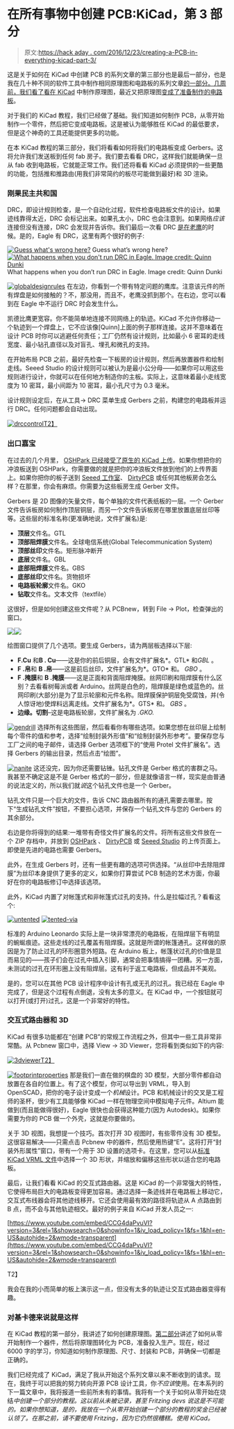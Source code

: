 # 在所有事物中创建 PCB:KiCad，第 3 部分

> 原文:[https://hack aday . com/2016/12/23/creating-a-PCB-in-everything-kicad-part-3/](https://hackaday.com/2016/12/23/creating-a-pcb-in-everything-kicad-part-3/)

这是关于如何在 KiCad 中创建 PCB 的系列文章的第三部分也是最后一部分，也是我在几十种不同的软件工具中制作相同原理图和电路板的系列文章[的一部分。几周前，我们看了看](https://hackaday.com/2016/09/21/creating-a-pcb-in-everything-introduction/)[在 KiCad](https://hackaday.com/2016/11/17/creating-a-pcb-in-everything-kicad-part-1/) 中制作原理图，最近又把原理图[变成了准备制作的电路板](http://wp.me/pk3lN-Yls)。

对于我们的 KiCad 教程，我们已经做了基础。我们知道如何制作 PCB，从零开始制作一个零件，然后把它变成电路板。这是被认为能够胜任 KiCad 的最低要求，但是这个神奇的工具还能提供更多的功能。

在本 KiCad 教程的第三部分，我们将看看如何将我们的电路板变成 Gerbers。这将允许我们发送板到任何 fab 房子。我们要去看看 DRC，这样我们就能确保一旦从 fab 收到电路板，它就能正常工作。我们还将看看 KiCad 必须提供的一些更酷的功能，包括推和推路由(用我们非常简约的板尽可能做到最好)和 3D 渲染。

### 刚果民主共和国

DRC，即设计规则检查，是一个自动化过程，软件检查电路板文件的设计。如果迹线靠得太近，DRC 会标记出来。如果孔太小，DRC 也会注意到。如果网络*应该*连接但没有连接，DRC 会发现并告诉你。我们最后一次看 DRC [是在老鹰](https://hackaday.com/2016/09/29/creating-a-pcb-in-everything-eagle-drc-and-gerber-files/)的时候。是的，Eagle 有 DRC，这里有两个很好的例子:

 [![Guess what's wrong here?](../Images/2d3c9607d4f1027142c6b4166eba70c1.png "Wut")](https://i0.wp.com/hackaday.com/wp-content/uploads/2016/11/ccaty6jxiaal6yt.png?ssl=1) Guess what’s wrong here? [![What happens when you don't run DRC in Eagle. Image credit: Quinn Dunki](../Images/c792aa74cac99707bbf5a6d01a754a24.png "bad-traces")](https://i0.wp.com/hackaday.com/wp-content/uploads/2016/11/bad-traces.jpg?ssl=1) What happens when you don’t run DRC in Eagle. Image credit: Quinn Dunki

[![globaldesignrules](../Images/6af2fb33e2dee2e9cf055e7bff0d122b.png)](https://hackaday.com/wp-content/uploads/2016/11/globaldesignrules.png) 在左边，你看到一个带有特定问题的鹰库。注意该元件的所有焊盘是如何接触的？不，那没用，而且不，老鹰没抓到那个。在右边，您可以看到在 Eagle 中不运行 DRC 时会发生什么。

凯德比鹰更宽容。你不能简单地连接不同网络上的轨迹。KiCad 不允许你移动一个轨迹到一个焊盘上，它不应该像[Quinn]上面的例子那样连接。这并不意味着在设计 PCB 时你可以逃避任何责任；工厂仍然有设计规则，比如最小 6 密耳的走线宽度、最小钻孔直径以及对盲孔、埋孔和微孔的支持。

在开始布局 PCB 之前，最好先检查一下板房的设计规则，然后再放置器件和绘制走线。Seeed Studio 的设计规则可以被认为是最小公分母——如果你可以用这些规则进行设计，你就可以在任何地方制造你的主板。实际上，这意味着最小走线宽度为 10 密耳，最小间距为 10 密耳，最小孔尺寸为 0.3 毫米。

设计规则设定后，在从工具-> DRC 菜单生成 Gerbers 之前，构建您的电路板并运行 DRC。任何问题都会自动出现。

[![drccontrol](../Images/5879a6c96c44bf8c4ce41523f85e84e7.png)T2】](https://hackaday.com/wp-content/uploads/2016/11/drccontrol.png)

### 出口嘉宝

在过去的几个月里， [OSHPark 已经接受了原生的 KiCad 上传](https://blog.oshpark.com/2016/06/08/native-kicad-uploads/)。如果你想把你的冲浪板送到 OSHPark，你需要做的就是把你的冲浪板文件放到他们的上传界面上。如果你把你的板子送到 [Seeed 工作室](https://www.seeedstudio.com/fusion_pcb.html)、 [DirtyPCB](http://dirtypcbs.com/) 或任何其他板房会怎么样？在那里，你会有麻烦。你需要为这些板房生成 Gerber 文件。

Gerbers 是 2D 图像的矢量文件，每个单独的文件代表纸板的一层。一个 Gerber 文件告诉板房如何制作顶层铜层，而另一个文件告诉板房在哪里放置底层丝印等等。这些层的标准名称(更准确地说，文件扩展名)是:

*   **顶层**文件名。GTL
*   **顶部阻焊膜**文件名。全球电信系统(Global Telecommunication System)
*   **顶部丝印**文件名。矩形脉冲断开
*   **底层**文件名。GBL
*   **底部阻焊膜**文件名。GBS
*   **底部丝印**文件名。货物损坏
*   **电路板轮廓**文件名。GKO
*   **钻取**文件名。文本文件（textfile）

这很好，但是如何创建这些文件呢？从 PCBnew，转到 File -> Plot，检查弹出的窗口。

[![](../Images/0764fc34e6a25147bb9107e359eb6e90.png)](https://hackaday.com/wp-content/uploads/2016/11/pcbnewplot.png)[![](../Images/2d5c29e52efe110130c1a82ae268caad.png)](https://hackaday.com/wp-content/uploads/2016/11/plot-thing.png)

绘图窗口提供了几个选项。要生成 Gerbers，请为两层板选择以下层:

*   **F.Cu** 和**B . Cu**——这是你的前后铜层，会有文件扩展名*。GTL* 和*GBL* 。
*   **F .帛**和 **B .帛**——这是前后丝印，文件扩展名为*。GTO* 和。 *GBO* 。
*   **F .掩膜**和 **B .掩膜**——这是正面和背面阻焊掩膜。丝网印刷和阻焊膜有什么区别？去看看树莓派或者 Arduino。丝网是白色的，阻焊膜是绿色或蓝色的。丝网印刷(大部分)是为了显示轮廓和元件名称。阻焊膜保护铜层免受腐蚀，并(令人惊讶地)使焊料远离走线。文件扩展名为*。GTS* 和。 *GBS* 。
*   **边缘。切割**–这是电路板轮廓，文件扩展名为 *.GKO.*

[![gendrill](../Images/813556c44c26fbee8460d099164732b4.png)](https://hackaday.com/wp-content/uploads/2016/11/gendrill.png) 选择所有这些图层，然后看看你有哪些选项。如果您想在丝印层上绘制每个零件的值和参考，选择“绘制封装外形值”和“绘制封装外形参考”。要保存您与工厂之间的电子邮件，请选择 Gerber 选项框下的“使用 Protel 文件扩展名”。选择 Gerbers 的输出目录，然后点击“绘图”。

[![nanite](../Images/5e9ec9d62f96c81eb49d9428cbddd4dc.png)](https://hackaday.com/wp-content/uploads/2016/11/nanite.png) 这还没完，因为你还需要钻锉。钻孔文件是 Gerber 格式的害群之马。我甚至不确定这是不是 Gerber 格式的一部分，但是就像语言一样，现实是由普通的说法定义的，所以我们就*说*这个钻孔文件也是一个 Gerber。

钻孔文件只是一个巨大的文件，告诉 CNC 路由器所有的通孔需要去哪里。按下“生成钻孔文件”按钮，不要担心选项，并保存一个钻孔文件与您的 Gerbers 的其余部分。

右边是你将得到的结果:一堆带有奇怪文件扩展名的文件。将所有这些文件放在一个 ZIP 存档中，并放到 [OSHPark](https://oshpark.com/) 、 [DirtyPCB](http://dirtypcbs.com/store/pcbs) 或 [Seeed Studio](https://www.seeedstudio.com/fusion_pcb.html) 的上传页面上。即使是先进的电路也需要 Gerbers。

此外，在生成 Gerbers 时，还有一些更有趣的选项可供选择。“从丝印中去除阻焊膜”为丝印本身提供了更多的定义，如果你打算尝试 PCB 制造的艺术方面，你最好在你的电路板修订中选择该选项。

此外，KiCad 内置了对帐篷式和非帐篷式过孔的支持。什么是拉幅过孔？看看这个:

 [![untented](../Images/d270eb619ad55af720e677df1840a534.png "untented")](https://i0.wp.com/hackaday.com/wp-content/uploads/2016/11/untented.png?ssl=1)  [![tented-via](../Images/285555f05d001342ba699a629bdbaa96.png "tented-via")](https://i0.wp.com/hackaday.com/wp-content/uploads/2016/12/tented-via.jpg?ssl=1) 

标准的 Arduino Leonardo 实际上是一块非常漂亮的电路板，在阻焊层下有明显的蜿蜒痕迹。这些走线的过孔覆盖有阻焊膜。这就是所谓的帐篷通孔。这样做的原因是为了防止过孔的环形圈意外短路。在 Arduino 板上，帐篷状过孔的价值是显而易见的——孩子们会在过孔中插入引脚，通常会把事情搞得一团糟。另一方面，未测试的过孔在环形圈上没有阻焊层。这有利于返工电路板，但成品并不美观。

是的，您可以在其他 PCB 设计程序中设计有孔或无孔的过孔。我已经在 Eagle 中完成了，但是这个过程有点倒退，没有太多的意义。在 KiCad 中，一个按钮就可以打开(或打开)过孔，这是一个非常好的特性。

### 交互式路由器和 3D

KiCad 有很多功能都在“创建 PCB”的常规工作流程之外，但其中一些工具非常非常酷。从 Pcbnew 窗口中，选择 View -> 3D Viewer，您将看到类似如下的内容:

[![3dviewer](../Images/0dac76744f8f603964fc52c7f4beb889.png)T2】](https://hackaday.com/wp-content/uploads/2016/11/3dviewer.png)

[![footprintproperties](../Images/77727d01b252c6b35ca39f609b7cd269.png)](https://hackaday.com/wp-content/uploads/2016/11/footprintproperties.png) 那是我们一直在做的棋盘的 3D 模型，大部分零件都自动放置在各自的位置上。有了这个模型，你可以导出到 VRML，导入到 OpenSCAD，把你的电子设计变成一个*机械*设计。PCB 和机械设计的交叉是工程师的圣杯，很少有工具能够像 KiCad 一样在物理空间中模拟电子元件。Altium 能做到(而且能做得很好)，Eagle 很快也会获得这种能力(因为 Autodesk)。如果你需要为你的 PCB 做一个外壳，这就是你要做的。

关于 3D 视图，我想提一个技巧。首次打开 3D 视图时，有些零件没有 3D 模型。这很容易解决——只需点击 Pcbnew 中的器件，然后使用热键“E”。这将打开“封装外形属性”窗口，带有一个用于 3D 设置的选项卡。在这里，您可以从[标准 KiCad VRML 文件](https://github.com/KiCad/kicad-library/tree/master/modules/packages3d)中选择一个 3D 形状，并缩放和偏移这些形状以适合您的电路板。

最后，让我们看看 KiCad 的交互式路由器。这是 KiCad 的一个非常强大的特性，它使得布局巨大的电路板变得更加容易。通过选择一条迹线并在电路板上移动它，交互式布线器会将其他迹线移开。它还会使用最有效的路径将轨迹从 A 点路由到 B 点，而不会与其他轨迹相交。最好的例子来自 KiCad 开发人员之一:

 [https://www.youtube.com/embed/CCG4daPvuVI?version=3&rel=1&showsearch=0&showinfo=1&iv_load_policy=1&fs=1&hl=en-US&autohide=2&wmode=transparent](https://www.youtube.com/embed/CCG4daPvuVI?version=3&rel=1&showsearch=0&showinfo=1&iv_load_policy=1&fs=1&hl=en-US&autohide=2&wmode=transparent)

T2】

我会在我的小而简单的板上演示这一点，但没有太多的轨迹让交互式路由器变得有趣。

### 对基卡德来说就是这样

在 KiCad 教程的第一部分，我讲述了如何创建原理图。[第二部分](https://hackaday.com/2016/12/09/creating-a-pcb-in-everything-kicad-part-2/)讲述了如何从零开始制作一个器件，然后将原理图转化为 PCB，准备投入生产。现在，经过 6000 字的学习，你知道如何制作原理图、尺寸、封装和 PCB，并确保一切都是正确的。

我们已经完成了 KiCad，满足了我从开始这个系列文章以来不断收到的请求。现在，我终于可以把我的努力转向开源 PCB 设计工具，你*不应该*使用。在本系列的下一篇文章中，我将报道一些前所未有的事情。我将有一个关于如何从零开始在烧结*中创建一个部分的教程。这以前从未被记录，甚至 Fritzing devs 说这是不可能的。如果你想知道，是的，我放在一个从零开始创建一个部分的教程的奖金已经被认领了。在那之前，请不要使用 Fritzing，因为它仍然很糟糕。使用 KiCad。*